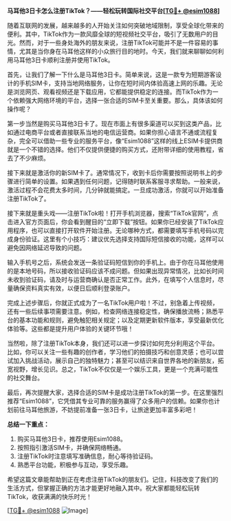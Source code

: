 **马耳他3日卡怎么注册TikTok？——轻松玩转国际社交平台[[TG💪+ @esim1088](https://t.me/s/esim1088)]**

随着互联网的发展，越来越多的人开始关注如何突破地域限制，享受全球化带来的便利。其中，TikTok作为一款风靡全球的短视频社交平台，吸引了无数用户的目光。然而，对于一些身处海外的朋友来说，注册TikTok可能并不是一件容易的事情，尤其是当你身在马耳他这样的小众旅行目的地时。今天，我们就来聊聊如何利用马耳他3日卡顺利注册并使用TikTok。

首先，让我们了解一下什么是马耳他3日卡。简单来说，这是一款专为短期游客设计的手机SIM卡，支持当地网络服务，让你在短时间内体验高速上网的乐趣。无论是浏览网页、观看视频还是下载应用，它都能提供稳定的连接。而TikTok作为一个依赖强大网络环境的平台，选择一张合适的SIM卡至关重要。那么，具体该如何操作呢？

第一步当然是购买马耳他3日卡了。现在市面上有很多渠道可以买到这类产品，比如通过电商平台或者直接联系当地的电信运营商。如果你担心语言不通或流程复杂，完全可以借助一些专业的服务平台，像“Esim1088”这样的线上ESIM卡提供商就是一个不错的选择。他们不仅提供便捷的购买方式，还附带详细的使用教程，省去了不少麻烦。

接下来就是激活你的新SIM卡了。通常情况下，收到卡后你需要按照说明书上的步骤进行简单的设置。如果遇到任何问题，记得随时联系客服寻求帮助。一般来说，激活过程不会花费太多时间，几分钟就能搞定。一旦成功激活，你就可以开始准备注册TikTok了。

接下来就是重头戏——注册TikTok啦！打开手机浏览器，搜索“TikTok官网”，点击进入官方页面后，你会看到醒目的“立即下载”按钮。如果你已经安装了TikTok应用程序，也可以直接打开软件开始注册。无论哪种方式，都需要填写手机号码以完成身份验证。这里有个小技巧：建议优先选择支持国际短信接收的功能，这样可以避免因网络延迟导致的问题。

输入手机号之后，系统会发送一条验证码短信到你的手机上。由于你在马耳他使用的是本地号码，所以接收验证码应该不成问题。但如果出现异常情况，比如长时间未收到验证码，请及时与运营商确认是否正常工作。此外，在填写个人信息时，尽量确保资料真实有效，以便日后顺利登录账户。

完成上述步骤后，你就正式成为了一名TikTok用户啦！不过，别急着上传视频，还有一些后续事项需要注意。例如，检查网络连接稳定性，确保播放流畅；熟悉平台的基本功能和规则，避免触犯相关规定；以及定期更新软件版本，享受最新优化体验等。这些都是提升用户体验的关键环节哦！

当然啦，除了注册TikTok本身，我们还可以进一步探讨如何充分利用这个平台。比如，你可以关注一些有趣的创作者，学习他们的拍摄技巧和创意灵感；也可以尝试加入挑战活动，展示自己的独特魅力；甚至可以结识来自世界各地的新朋友，拓宽视野，增长见识。总之，TikTok不仅仅是一个娱乐工具，更是一个充满可能性的社交舞台。

最后，再次提醒大家，选择合适的SIM卡是成功注册TikTok的第一步。在这里强烈推荐“Esim1088”，它凭借其专业可靠的服务赢得了众多用户的信赖。如果你也计划前往马耳他旅游，不妨提前准备一张3日卡，让旅途更加丰富多彩吧！

**总结一下重点：**
1. 购买马耳他3日卡，推荐使用Esim1088。
2. 按照指引激活SIM卡，并确保网络畅通。
3. 注册TikTok时注意填写准确信息，耐心等待验证码。
4. 熟悉平台功能，积极参与互动，享受乐趣。

希望这篇文章能帮助到正在考虑注册TikTok的朋友们。记住，科技改变了我们的生活方式，但掌握正确的方法才能更好地融入其中。祝大家都能轻松玩转TikTok，收获满满的快乐时光！

[[TG💪+ @esim1088](https://t.me/s/esim1088) ![Image](https://i.postimg.cc/4NQfJmqS/Snipaste-2025-05-13-00-14-12.png)]